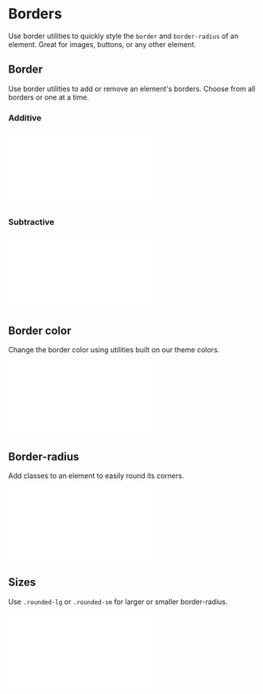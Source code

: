 # Borders

Use border utilities to quickly style the `border` and `border-radius` of an element. Great for images, buttons, or any other element.

## Border

Use border utilities to add or remove an element's borders. Choose from all borders or one at a time.

### Additive

<ContentRack
    fields='
        "preview": {
            "src": "examples/BorderAdditive.html",
            "type": "link"
        },
        "<html>":{
            "src": "examples/BorderAdditive.html",
            "type": "content",
            "selector": "#app"
        }
    '
 />

![BorderAdditive](examples/BorderAdditive.html)

### Subtractive

<ContentRack
    fields='
        "preview": {
            "src": "examples/BorderSubtractive.html",
            "type": "link"
        },
        "<html>":{
            "src": "examples/BorderSubtractive.html",
            "type": "content",
            "selector": "#app"
        }
    '
 />

![BorderSubtractive](examples/BorderSubtractive.html)

## Border color

Change the border color using utilities built on our theme colors.
<ContentRack
    fields='
        "preview": {
            "src": "examples/BorderColor.html",
            "type": "link"
        },
        "<html>":{
            "src": "examples/BorderColor.html",
            "type": "content",
            "selector": "#app"
        }
    '
 />

![BorderColor](examples/BorderColor.html)

## Border-radius

Add classes to an element to easily round its corners.
<ContentRack
    fields='
        "preview": {
            "src": "examples/BorderRadius.html",
            "type": "link"
        },
        "<html>":{
            "src": "examples/BorderRadius.html",
            "type": "content",
            "selector": "#app"
        }
    '
 />

![BorderRadius](examples/BorderRadius.html)

## Sizes

Use `.rounded-lg` or `.rounded-sm` for larger or smaller border-radius.

<ContentRack
    fields='
        "preview": {
            "src": "examples/BorderRadiusSize.html",
            "type": "link"
        },
        "<html>":{
            "src": "examples/BorderRadiusSize.html",
            "type": "content",
            "selector": "#app"
        }
    '
 />

![BorderRadiusSize](examples/BorderRadiusSize.html)
